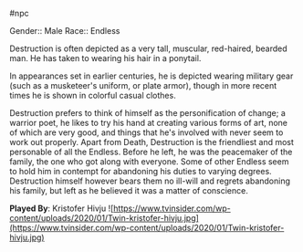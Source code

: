 #npc 

Gender:: Male
Race:: Endless

Destruction is often depicted as a very tall, muscular, red-haired, bearded man. He has taken to wearing his hair in a ponytail.

In appearances set in earlier centuries, he is depicted wearing military gear (such as a musketeer's uniform, or plate armor), though in more recent times he is shown in colorful casual clothes.

Destruction prefers to think of himself as the personification of change; a warrior poet, he likes to try his hand at creating various forms of art, none of which are very good, and things that he's involved with never seem to work out properly. Apart from Death, Destruction is the friendliest and most personable of all the Endless. Before he left, he was the peacemaker of the family, the one who got along with everyone. Some of other Endless seem to hold him in contempt for abandoning his duties to varying degrees. Destruction himself however bears them no ill-will and regrets abandoning his family, but left as he believed it was a matter of conscience.

**Played By**: Kristofer Hivju
![https://www.tvinsider.com/wp-content/uploads/2020/01/Twin-kristofer-hivju.jpg](https://www.tvinsider.com/wp-content/uploads/2020/01/Twin-kristofer-hivju.jpg)